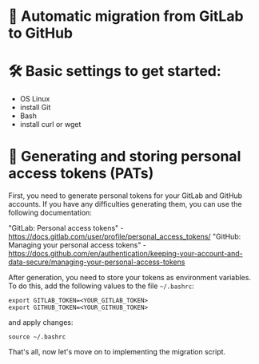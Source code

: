 # 📃 Automatic migration from GitLab to GitHub

# 🛠 Basic settings to get started:

- OS Linux
- install Git
- Bash
- install curl or wget

# 🔐 Generating and storing personal access tokens (PATs)

First, you need to generate personal tokens for your GitLab and GitHub accounts.
If you have any difficulties generating them, you can use the following documentation:

"GitLab: Personal access tokens" - https://docs.gitlab.com/user/profile/personal_access_tokens/
"GitHub: Managing your personal access tokens" - https://docs.github.com/en/authentication/keeping-your-account-and-data-secure/managing-your-personal-access-tokens

After generation, you need to store your tokens as environment variables.
To do this, add the following values to the file ``~/.bashrc``:
```
export GITLAB_TOKEN=<YOUR_GITLAB_TOKEN>
export GITHUB_TOKEN=<YOUR_GITHUB_TOKEN>
```
and apply changes:
```
source ~/.bashrc
```
That's all, now let's move on to implementing the migration script.

# 
